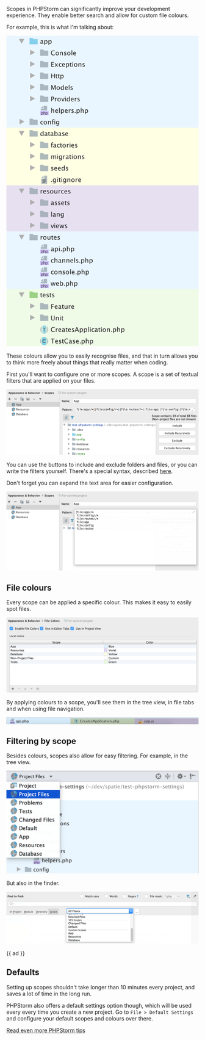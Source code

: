 Scopes in PHPStorm can significantly improve your development experience. 
They enable better search and allow for custom file colours. 

For example, this is what I'm talking about:

![A tree view configured with coloured scopes](/resources/img/blog/phpstorm-coloured-scopes/tree-view.png)

These colours allow you to easily recognise files,
and that in turn allows you to think more freely about things that really matter when coding.

First you'll want to configure one or more scopes. 
A scope is a set of textual filters that are applied on your files.

![Configuring scopes 1](/resources/img/blog/phpstorm-coloured-scopes/scope-configuration.png)

You can use the buttons to include and exclude folders and files, 
or you can write the filters yourself.
There's a special syntax, described [here](*https://www.jetbrains.com/help/phpstorm/scope-language-syntax-reference.html).

Don't forget you can expand the text area for easier configuration.

![Configuring scopes 2](/resources/img/blog/phpstorm-coloured-scopes/scope-configuration-extended.png)

## File colours

Every scope can be applied a specific colour. 
This makes it easy to easily spot files. 

![File colours](/resources/img/blog/phpstorm-coloured-scopes/file-colours.png)

By applying colours to a scope, you'll see them in the tree view, 
in file tabs and when using file navigation.

![File colours](/resources/img/blog/phpstorm-coloured-scopes/tab-colours.png)

## Filtering by scope

Besides colours, scopes also allow for easy filtering. For example, in the tree view.

![File colours](/resources/img/blog/phpstorm-coloured-scopes/tree-filter.png)

But also in the finder.

![File colours](/resources/img/blog/phpstorm-coloured-scopes/finder.png)

{{ ad }}

## Defaults

Setting up scopes shouldn't take longer than 10 minutes every project, 
and saves a lot of time in the long run. 

PHPStorm also offers a default settings option though, 
which will be used every every time you create a new project.
Go to `File > Default Settings` and configure your default scopes and colours over there.

<footer>
    <nav class="spacer">
        <a href="/blog/phpstorm-tips-for-power-users" class="cta">Read even more PHPStorm tips</a>
    </nav>
</footer>
